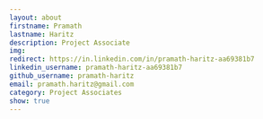 ```yaml
---
layout: about
firstname: Pramath
lastname: Haritz
description: Project Associate
img: 
redirect: https://in.linkedin.com/in/pramath-haritz-aa69381b7
linkedin_username: pramath-haritz-aa69381b7
github_username: pramath-haritz
email: pramath.haritz@gmail.com
category: Project Associates
show: true
---
```

